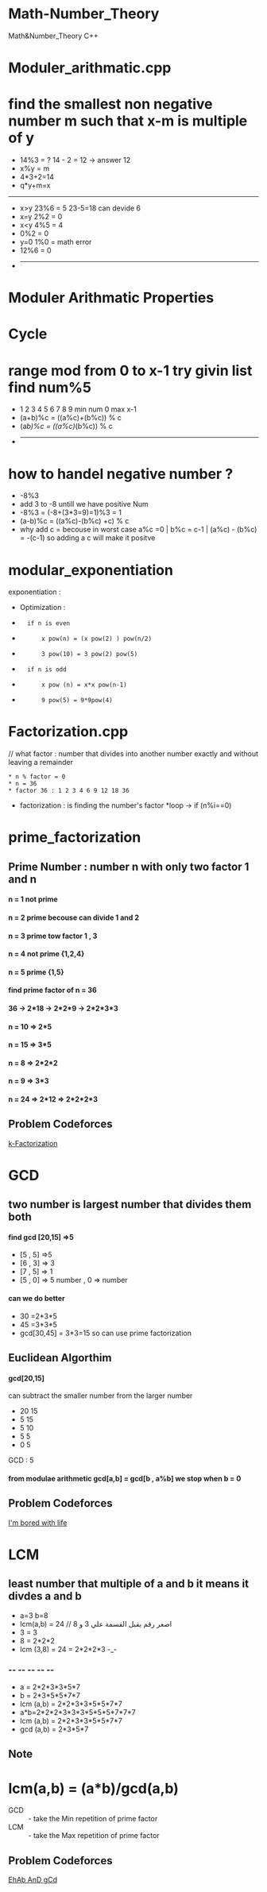 # Math-Number_Theory
Math&amp;Number_Theory C++
# Moduler_arithmatic.cpp 
# find the smallest non negative number m such that x-m is multiple of y

* 14%3 = ? 14 - 2 = 12 -> answer 12
*   x%y = m
*	4*3+2=14 
*	q*y+m=x
 -----------
* x>y  23%6 = 5    23-5=18 can devide 6
* x=y 2%2 = 0
* x<y 4%5 = 4
* 0%2 = 0
* y=0 1%0 = math error
* 12%6 = 0
* -----------
# Moduler Arithmatic Properties 
# Cycle
# range mod from 0 to x-1 try givin list find num%5
* 1 2 3 4 5 6 7 8 9 min num 0 max x-1
* (a+b)%c = ((a%c)+(b%c)) % c
* (a*b)%c = ((a%c)*(b%c)) % c
* ---------------
# how to handel negative number ?
* -8%3 
* add 3 to -8 untill we have positive Num
* -8%3 = (-8+(3*3=9)=1)%3 = 1
* (a-b)%c = ((a%c)-(b%c) +c) % c
* why add c = becouse in worst case a%c =0 | b%c = c-1 | (a%c) - (b%c) = -(c-1) so adding a c will make it positve
# modular_exponentiation
exponentiation : 
*	Optimization :
*		if n is even 
*			x pow(n) = (x pow(2) ) pow(n/2)
*			3 pow(10) = 3 pow(2) pow(5)
*		if n is odd
*			x pow (n) = x*x pow(n-1)
*			9 pow(5) = 9*9pow(4)
# Factorization.cpp 
// what factor : number that divides into another number exactly and without leaving a remainder

	* n % factor = 0
	* n = 36 
	* factor 36 : 1 2 3 4 6 9 12 18 36 
	
 *	factorization : is finding the number's factor
 *loop ->	if (n%i==0)
# prime_factorization
<h2>Prime Number : number n with only two factor 1 and n</h2>
<h4>n = 1 not prime </h4>
<h4>n = 2 prime becouse can divide 1 and 2 </h4>
<h4>n = 3 prime                tow factor 1 , 3</h4>
<h4>n = 4 not prime {1,2,4}</h4>
<h4>n = 5 prime      {1,5}</h4>
<h4>find prime factor of n = 36</h4>
<h4>36 -> 2*18 -> 2*2*9 -> 2*2*3*3</h4>
<h4>n = 10 => 2*5</h4>
<h4>n = 15 => 3*5</h4>
<h4>n = 8 => 2*2*2</h4>
<h4>n = 9 => 3*3</h4>
<h4>n = 24 => 2*12 => 2*2*2*3</h4>
<h2>Problem Codeforces</h2>
<a href="https://codeforces.com/problemset/problem/797/A"> k-Factorization</a>

# GCD
<h2>two number is largest number that divides them both</h2>
<h4>find gcd [20,15]  =>5</h4>
<ul>
  <li>[5 , 5]  =>5</li>
  <li>[6 , 3] => 3</li>
  <li>[7 , 5] => 1</li>
  <li>[5 , 0] => 5     number , 0 => number</li>
</ul>
<h4>can we do better</h4>
<ul>
  <li>30 =2*3*5</li>
  <li>45 =3*3*5</li>
  <li>gcd[30,45] = 3*3=15 so can use prime factorization</li>

</ul>
<h2>Euclidean Algorthim</h2>
<h4>gcd[20,15]</h4>
<p>can subtract the smaller number from the larger number </p>
<ul>
  <li>20 15</li>
  <li>5 15</li>
  <li>5 10</li>
  <li>5 5</li>
  <li>0 5</li>
</ul>
<p> GCD : 5</p>
<h4>
from modulae arithmetic 
gcd[a,b] = gcd[b , a%b] we stop when b = 0
</h4>
<h2>Problem Codeforces</h2>
<a href="https://codeforces.com/problemset/problem/822/A">I'm bored with life</a>

# LCM
<h2>least number that multiple of a and b it means it divdes a and b</h2>
<ul>
  <li>a=3 b=8 </li>
  <li>lcm(a,b) = 24 // اصغر رقم يقبل القسمة علي 3 و 8</li>
  <li>3 = 3 </li>
  <li>8 = 2*2*2</li>
  <li>lcm (3,8) = 24 = 2*2*2*3     -_-</li>
</ul>
<h3> -- -- -- -- --</h3>
<ul>
  <li>a = 2*2*3*3*5*7</li>
  <li>b = 2*3*5*5*7*7</li>
  <li>lcm (a,b) = 2*2*3*3*5*5*7*7 </li>
  <li>a*b=2*2*2*3*3*3*5*5*5*7*7*7</li>
  <li>lcm (a,b) = 2*2*3*3*5*5*7*7</li>
  <li>gcd (a,b) = 2*3*5*7</li>
</ul>
<h2>Note</h2>
<h1>lcm(a,b) = (a*b)/gcd(a,b)</h1>
<dl>
  <dt>GCD</dt>
  <dd>-  take the Min repetition of prime factor</dd>
  <dt>LCM</dt>
  <dd>- take the Max repetition of prime factor</dd>
</dl>
<h2>Problem Codeforces</h2>
<a href="https://codeforces.com/problemset/problem/1325/A">EhAb AnD gCd</a>

